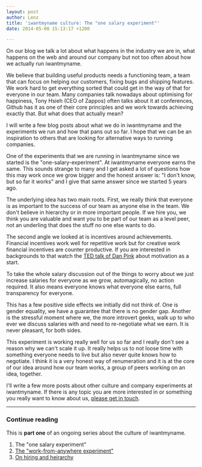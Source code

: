 ```yaml
---
layout: post
author: Lenz
title: 'iwantmyname culture: The "one salary experiment"'
date: 2014-05-08 15:13:17 +1200

---
```


<!-- excerpt -->

On our blog we talk a lot about what happens in the industry we are in,
what happens on the web and around our company but not too often about
how we actually run iwantmyname.

We believe that building useful products needs a functioning team, a
team that can focus on helping our customers, fixing bugs and shipping
features. We work hard to get everything sorted that could get in the
way of that for everyone in our team. Many companies talk nowadays about
optimising for happiness, Tony Hsieh (CEO of Zappos) often talks about
it at conferences, Github has it as one of their core principles and we
work towards achieving exactly that. But what does that actually mean?

<!-- /excerpt -->

I will write a few blog posts about what we do in iwantmyname and the
experiments we run and how that pans out so far. I hope that we can be
an inspiration to others that are looking for alternative ways to
running companies.

One of the experiments that we are running in iwantmyname since we
started is the "one-salary-experiment". At iwantmyname everyone earns
the same. This sounds strange to many and I get asked a lot of questions
how this may work once we grow bigger and the honest answer is: "I don't
know, but so far it works" and I give that same answer since we started
5 years ago.

The underlying idea has two main roots. First, we really think that
everyone is as important to the success of our team as anyone else in
the team. We don't believe in hierarchy or in more important people. If
we hire you, we think you are valuable and want you to be part of our
team as a level peer, not an underling that does the stuff no one else
wants to do.

The second angle we looked at is incentives around achievements.
Financial incentives work well for repetitive work but for creative work
financial incentives are counter productive. If you are interested in
backgrounds to that watch the [TED talk of Dan Pink](https://www.ted.com/talks/dan_pink_on_motivation) about motivation as a
start.

To take the whole salary discussion out of the things to worry about we
just increase salaries for everyone as we grow, automagically, no action
required. It also means everyone knows what everyone else earns, full
transparency for everyone.

This has a few positive side effects we initially did not think of. One
is gender equality, we have a guarantee that there is no gender gap.
Another is the stressful moment where we, the more introvert geeks, walk
up to who ever we discuss salaries with and need to re-negotiate what we
earn. It is never pleasant, for both sides.

This experiment is working really well for us so far and I really don't
see a reason why we can't scale it up. It really helps us to not loose
time with something everyone needs to live but also never quite knows
how to negotiate. I think it is a very honest way of renumeration and it
is at the core of our idea around how our team works, a group of peers
working on an idea, together.

I'll write a few more posts about other culture and company experiments
at iwantmyname. If there is any topic you are more interested in or
something you really want to know about us, [please get in touch](https://iwantmyname.com/support).

***

### Continue reading

This is **part one** of an ongoing series about the culture of iwantmyname. 

1. The "one salary experiment"
2. [The "work-from-anywhere experiment"](http://blog.iwantmyname.com/2014/05/culture-at-iwmn-part-two.html)
3. [On hiring and heirarchy](http://blog.iwantmyname.com/2014/08/culture-at-iwmn-part-three.html)

